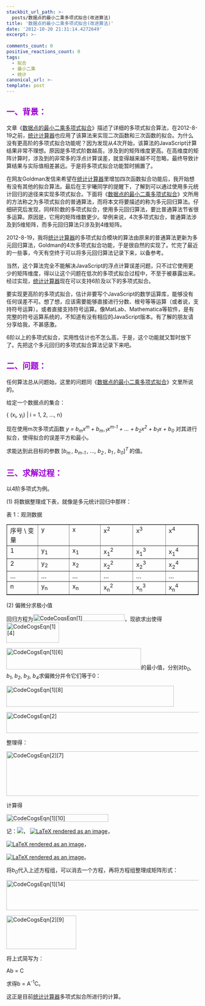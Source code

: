 ```yaml
---
stackbit_url_path: >-
  posts/数据点的最小二乘多项式拟合(改进算法)
title: '数据点的最小二乘多项式拟合(改进算法)'
date: '2012-10-20 21:31:14.4272649'
excerpt: >-
  
comments_count: 0
positive_reactions_count: 0
tags: 
  - 拟合
  - 最小二乘
  - 统计
canonical_url: >-
template: post
---
```

<h2><font color="#9b00d3">一、背景：</font></h2>  <p>文章《<a href="http://zizhujy.com/blog/post/2011/11/19/数据点的最小二乘多项式拟合.aspx">数据点的最小二乘多项式拟合</a>》描述了详细的多项式拟合算法，在2012-8-19之前，<a href="http://zizhujy.com/Ploter" target="_blank">统计计算器</a>也应用了该算法来实现二次函数和三次函数的拟合。为什么没有更高阶的多项式拟合功能呢？因为发现从4次开始，该算法的JavaScript计算结果非常不理想。原因是多项式阶数越高，涉及到的矩阵维度更高。在高维度的矩阵计算时，涉及到的非常多的浮点计算误差，就变得越来越不可忽略，最终导致计算结果与实际值相差甚远。于是将多项式拟合功能暂时搁置了。</p>  <p>在网友Goldman发信来希望在<a href="http://zizhujy.com/Ploter" target="_blank">统计计算器</a>里增加四次函数拟合功能后，我开始想有没有其他的拟合算法。最后在王宇曦同学的提醒下，了解到可以通过使用多元统计回归的途径来实现多项式拟合。下面将《<a href="http://zizhujy.com/blog/post/2011/11/19/数据点的最小二乘多项式拟合.aspx">数据点的最小二乘多项式拟合</a>》文所用的方法称之为多项式拟合的普通算法，而将本文将要描述的称为多元回归算法。仔细研究后发现，同样阶数的多项式拟合，使用多元回归算法，要比普通算法节省很多运算。原因是，它用的矩阵维数更少。举例来说，4次多项式拟合，普通算法涉及到5维矩阵，而多元回归算法只涉及到4维矩阵。</p>  <p>2012-8-19，我将<a href="http://zizhujy.com/Ploter" target="_blank">统计计算器</a>的多项式拟合模块的算法由原来的普通算法更新为多元回归算法，Goldman的4次多项式拟合功能，于是很自然的实现了。忙完了最近的一些事，今天有空终于可以将多元回归算法记录下来，以备参考。</p>  <p>当然，这个算法完全不能解决JavaScript的浮点计算误差问题，只不过它使用更少的矩阵维度，得以让这个问题在低次的多项式拟合过程中，不至于被暴露出来。经过实现，<a href="http://zizhujy.com/Ploter" target="_blank">统计计算器</a>现在可以支持6阶及以下的多项式拟合。</p>  <p>要实现更高阶的多项式拟合，估计非要写个JavaScript的数学运算库，能够没有任何误差不可。想了想，应该需要能够直接进行分数、根号等等运算（或者说，支持符号运算）。或者直接支持符号运算。像MatLab、Mathematica等软件，是有完整的符号运算系统的，不知道有没有相应的JavaScript版本。有了解的朋友请分享给我，不甚感激。</p>  <p>6阶以上的多项式拟合，实用性估计也不怎么高，于是，这个功能就又暂时放下了。先把这个多元回归的多项式拟合算法记录下来吧。</p>  <h2><font color="#9b00d3">二、问题：</font></h2>  <p>任何算法总从问题始，这里的问题同《<a href="http://zizhujy.com/blog/post/2011/11/19/数据点的最小二乘多项式拟合.aspx">数据点的最小二乘多项式拟合</a>》文里所说的。</p>  <p>给定一个数据点的集合：</p>  <p>{ (x<sub>i</sub>, y<sub>i</sub>) | i = 1, 2, …, n}</p>  <p>现在使用m次多项式函数 <em>y = b<sub>m</sub>x<sup>m</sup> + b<sub>m-1</sub>x<sup>m-1</sup> + … + b<sub>2</sub>x<sup>2</sup> + b<sub>1</sub>x + b<sub>0</sub></em> 对其进行拟合，使得拟合的误差平方和最小。</p>  <p>求能达到此目标的参数 [<em>b<sub>m </sub>, b<sub>m-1 </sub>, …, b<sub>2 </sub>, b<sub>1 </sub>, b<sub>0</sub></em>]<sup><em>T</em> </sup>的值。</p>  <h2><font color="#9b00d3">三、求解过程：</font></h2>  <p>以4阶多项式为例。</p>  <p>(1) 将数据整理成下表，就像是多元统计回归中那样：</p>  <p>表 1：观测数据</p>  <table border="1" cellspacing="0" cellpadding="2" width="600"><tbody>     <tr>       <td valign="top" width="100">序号 \ 变量</td>        <td valign="top" width="100">y</td>        <td valign="top" width="100">x</td>        <td valign="top" width="100">x<sup>2</sup></td>        <td valign="top" width="100">x<sup>3</sup></td>        <td valign="top" width="100">x<sup>4</sup></td>     </tr>      <tr>       <td valign="top" width="100">1</td>        <td valign="top" width="100">y<sub>1</sub></td>        <td valign="top" width="100">x<sub>1</sub></td>        <td valign="top" width="100">x<sub>1</sub><sup>2</sup></td>        <td valign="top" width="100">x<sub>1</sub><sup>3</sup></td>        <td valign="top" width="100">x<sub>1</sub><sup>4</sup></td>     </tr>      <tr>       <td valign="top" width="100">2</td>        <td valign="top" width="100">y<sub>2</sub></td>        <td valign="top" width="100">x<sub>2</sub></td>        <td valign="top" width="100">x<sub>2</sub><sup>2</sup></td>        <td valign="top" width="100">x<sub>2</sub><sup>3</sup></td>        <td valign="top" width="100">x<sub>2</sub><sup>4</sup></td>     </tr>      <tr>       <td valign="top" width="100">…</td>        <td valign="top" width="100">…</td>        <td valign="top" width="100">…</td>        <td valign="top" width="100">…</td>        <td valign="top" width="100">…</td>        <td valign="top" width="100">…</td>     </tr>      <tr>       <td valign="top" width="100">n</td>        <td valign="top" width="100">y<sub>n</sub></td>        <td valign="top" width="100">x<sub>n</sub></td>        <td valign="top" width="100">x<sub>n</sub><sup>2</sup></td>        <td valign="top" width="100">x<sub>n</sub><sup>3</sup></td>        <td valign="top" width="100">x<sub>n</sub><sup>4</sup></td>     </tr>   </tbody></table>  <p>(2) 偏微分求极小值</p>  <p>回归方程为<a href="http://zizhujy.com/blog/image.axd?picture=CodeCogsEqn%5B1%5D.gif"><img style="background-image: none; border-right-width: 0px; padding-left: 0px; padding-right: 0px; display: inline; border-top-width: 0px; border-bottom-width: 0px; border-left-width: 0px; padding-top: 0px" title="CodeCogsEqn[1]" border="0" alt="CodeCogsEqn[1]" src="http://zizhujy.com/blog/image.axd?picture=CodeCogsEqn%5B1%5D_thumb.gif" width="240" height="18" /></a>，现欲求出使得<a href="http://zizhujy.com/blog/image.axd?picture=CodeCogsEqn%5B1%5D%5B4%5D.gif"><img style="background-image: none; border-bottom: 0px; border-left: 0px; padding-left: 0px; padding-right: 0px; display: inline; border-top: 0px; border-right: 0px; padding-top: 0px" title="CodeCogsEqn[1][4]" border="0" alt="CodeCogsEqn[1][4]" src="http://zizhujy.com/blog/image.axd?picture=CodeCogsEqn%5B1%5D%5B4%5D_thumb.gif" width="138" height="53" /></a></p>  <p><a href="http://zizhujy.com/blog/image.axd?picture=CodeCogsEqn%5B1%5D%5B6%5D.gif"><img style="background-image: none; border-bottom: 0px; border-left: 0px; padding-left: 0px; padding-right: 0px; display: inline; border-top: 0px; border-right: 0px; padding-top: 0px" title="CodeCogsEqn[1][6]" border="0" alt="CodeCogsEqn[1][6]" src="http://zizhujy.com/blog/image.axd?picture=CodeCogsEqn%5B1%5D%5B6%5D_thumb.gif" width="353" height="56" /></a>的最小值，分别对<em>b<sub>0</sub></em>, <em>b<sub>1</sub></em>, <em>b<sub>2</sub></em>, <em>b<sub>3</sub></em>, <em>b<sub>4</sub></em>求偏微分并令它们等于0：</p>  <p><a href="http://zizhujy.com/blog/image.axd?picture=CodeCogsEqn%5B1%5D%5B8%5D.gif"><img style="background-image: none; border-bottom: 0px; border-left: 0px; padding-left: 0px; padding-right: 0px; display: inline; border-top: 0px; border-right: 0px; padding-top: 0px" title="CodeCogsEqn[1][8]" border="0" alt="CodeCogsEqn[1][8]" src="http://zizhujy.com/blog/image.axd?picture=CodeCogsEqn%5B1%5D%5B8%5D_thumb.gif" width="439" height="55" /></a></p>  <p><a href="http://zizhujy.com/blog/image.axd?picture=CodeCogsEqn%5B2%5D.gif"><img style="background-image: none; border-bottom: 0px; border-left: 0px; padding-left: 0px; padding-right: 0px; display: inline; border-top: 0px; border-right: 0px; padding-top: 0px" title="CodeCogsEqn[2]" border="0" alt="CodeCogsEqn[2]" src="http://zizhujy.com/blog/image.axd?picture=CodeCogsEqn%5B2%5D_thumb.gif" width="550" height="55" /></a></p>  <p>整理得：</p>  <p><a href="http://zizhujy.com/blog/image.axd?picture=CodeCogsEqn%5B2%5D%5B7%5D.gif"><img style="background-image: none; border-bottom: 0px; border-left: 0px; padding-left: 0px; padding-right: 0px; display: inline; border-top: 0px; border-right: 0px; padding-top: 0px" title="CodeCogsEqn[2][7]" border="0" alt="CodeCogsEqn[2][7]" src="http://zizhujy.com/blog/image.axd?picture=CodeCogsEqn%5B2%5D%5B7%5D_thumb.gif" width="537" height="117" /></a></p>  <p>计算得</p>  <p><a href="http://zizhujy.com/blog/image.axd?picture=CodeCogsEqn%5B1%5D%5B10%5D.gif"><img style="background-image: none; border-bottom: 0px; border-left: 0px; padding-left: 0px; padding-right: 0px; display: inline; border-top: 0px; border-right: 0px; padding-top: 0px" title="CodeCogsEqn[1][10]" border="0" alt="CodeCogsEqn[1][10]" src="http://zizhujy.com/blog/image.axd?picture=CodeCogsEqn%5B1%5D%5B10%5D_thumb.gif" width="267" height="20" /></a></p>        <p>记：<img src="http://latex.codecogs.com/gif.latex?SS_i=\sum_{j=1}^n\left(x_j^i-\overline{x^i}\right)^2" />， <a href="http://latex.codecogs.com/gif.latex?SS_y=\sum_{j=1}^n\left(y_i-\overline{y}\right)^2"><img alt="LaTeX rendered as an image" src="http://latex.codecogs.com/gif.latex?SS_y=\sum_{j=1}^n\left(y_i-\overline{y}\right)^2" /></a>，</p>  <p><a href="http://latex.codecogs.com/gif.latex?SP_{ik}=\sum_{j=1}^n\left(x_j^i-\overline{x^i}\right)\left(x_j^k-\overline{x^k}\right)=SP_{ki}"><img alt="LaTeX rendered as an image" src="http://latex.codecogs.com/gif.latex?SP_{ik}=\sum_{j=1}^n\left(x_j^i-\overline{x^i}\right)\left(x_j^k-\overline{x^k}\right)=SP_{ki}" /></a>，</p>  <p><a href="http://latex.codecogs.com/gif.latex?SP_{i0}=\sum_{j=1}^n\left(x_j^i-\overline{x^i}\right)\left(y_j-\overline{y}\right)=SP_{0i}"><img alt="LaTeX rendered as an image" src="http://latex.codecogs.com/gif.latex?SP_{i0}=\sum_{j=1}^n\left(x_j^i-\overline{x^i}\right)\left(y_j-\overline{y}\right)=SP_{0i}" /></a>。</p>  <p>将<em>b<sub>0</sub></em>代入上述方程组，可以消去一个方程，再将方程组整理成矩阵形式：</p>  <p><a href="http://zizhujy.com/blog/image.axd?picture=CodeCogsEqn%5B1%5D%5B14%5D.gif"><img style="background-image: none; border-bottom: 0px; border-left: 0px; padding-left: 0px; padding-right: 0px; display: inline; border-top: 0px; border-right: 0px; padding-top: 0px" title="CodeCogsEqn[1][14]" border="0" alt="CodeCogsEqn[1][14]" src="http://zizhujy.com/blog/image.axd?picture=CodeCogsEqn%5B1%5D%5B14%5D_thumb.gif" width="654" height="79" /></a></p>  <p><a href="http://zizhujy.com/blog/image.axd?picture=CodeCogsEqn%5B2%5D%5B9%5D.gif"><img style="background-image: none; border-bottom: 0px; border-left: 0px; padding-left: 0px; padding-right: 0px; display: inline; border-top: 0px; border-right: 0px; padding-top: 0px" title="CodeCogsEqn[2][9]" border="0" alt="CodeCogsEqn[2][9]" src="http://zizhujy.com/blog/image.axd?picture=CodeCogsEqn%5B2%5D%5B9%5D_thumb.gif" width="183" height="88" /></a></p>  <p>将上式简写为：</p>  <p>Ab = C</p>  <p>求得b = A<sup>-1</sup>C。</p>  <p>这正是目前<a href="http://zizhujy.com/Ploter" target="_blank">统计计算器</a>多项式拟合所进行的计算。</p>
